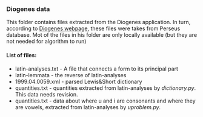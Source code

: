 ### Diogenes data

This folder contains files extracted from the Diogenes application. In turn, 
according to [Diogenes webpage](http://community.dur.ac.uk/p.j.heslin/Software/Diogenes/),
these files were takes from Perseus database. Mot of the files in his folder are
only locally available (but they are not needed for algorithm to run)

#### List of files:

- latin-analyses.txt - A file that connects a form to its principal part
- latin-lemmata - the reverse of latin-analyses
- 1999.04.0059.xml - parsed Lewis&Short dictionary
- quantities.txt - quantities extracted from latin-analyses by *dictionary.py*.
This data needs revision.
- quantities.txt - data about where u and i are consonants and where they are 
vowels, extracted from latin-analyses by *uproblem.py*.